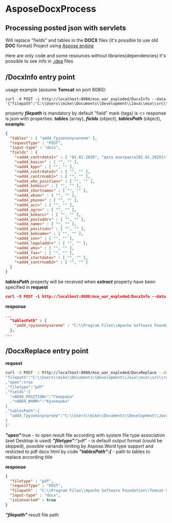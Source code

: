 # AsposeDocxProcess
## Processing posted json with servlets

Will replace "fields" and tables in the **DOCX** files (it's possible to use old **DOC** format)
Project using [Aspose engine](https://docs.aspose.com/words/java/)

Here are only code and some resources without libraries(dependencies) it's possible to see info in [.idea](./../../tree/master/.idea) files

## /DocxInfo entry point
usage example (assume **Tomcat** on port 8080):
```
curl -X POST -i http://localhost:8080/mso_war_exploded/DocxInfo --data '{"filepath":"C:\\Users\\mike\\Documents\\Development\\Java\\mso\\src\\res\\add4_test1.docx"}'
```

property ___filepath___ is mandatory
by default "field" mark (tags) is \<\>
response is json with properties: ___tables___ (array), ___fields___ (object), ___tablesPath___ (object), **example**:
```json
{
  "tables" : [ "add4_Грузополучатели" ],
  "requestType" : "POST",
  "input-type" : "docx",
  "fields" : {
    "<add4_contrdate1>" : [ "01.01.2020", "дата контракта[01.01.2020]>" ],
    "<add4_basis>" : [ "", "" ],
    "<add4_kpp>" : [ "", "" ],
    "<add4_contrdate2>" : [ "", "" ],
    "<add4_contrnumb1>" : [ "", "" ],
    "<add4_who_position>" : [ "", "" ],
    "<add4_bnkbic>" : [ "", "" ],
    "<add4_shortname>" : [ "", "" ],
    "<add4_whom>" : [ "", "" ],
    "<add4_phone>" : [ "", "" ],
    "<add4_acc>" : [ "", "" ],
    "<add4_ogrn>" : [ "", "" ],
    "<add4_bnkacc>" : [ "", "" ],
    "<add4_postaddr>" : [ "", "" ],
    "<add4_name>" : [ "", "" ],
    "<add4_position>" : [ "", "" ],
    "<add4_bnkname>" : [ "", "" ],
    "<add4_inn>" : [ "", "" ],
    "<add4_legaladdr>" : [ "", "" ],
    "<add4_who>" : [ "", "" ],
    "<add4_fax>" : [ "", "" ],
    "<add4_startdate>" : [ "", "" ],
    "<add4_contrnumb2>" : [ "", "" ]
  }
}
```
___tablesPath___ property will be received when ___extract___ property have been specified in **request**
```json
curl -X POST -i http://localhost:8080/mso_war_exploded/DocxInfo --data '{"extract":true,"filepath":"C:\\Users\\mike\\Documents\\Development\\Java\\mso\\src\\res\\add4_test1.docx"}'
```
**response**
```json
...
  "tablesPath" : {
    "add4_грузополучатели" : "C:\\Program Files\\Apache Software Foundation\\Tomcat 9.0\\temp\\out7712675334286421645.docx"
  },
...
```
## /DocxReplace entry point
**request**
```bash
curl -X POST -i http://localhost:8080/mso_war_exploded/DocxReplace --data '{
"filepath":"C:\\Users\\mike\\Documents\\Development\\Java\\mso\\src\\res\\add4_test.docx"
,"open":true
,"filetype":"pdf"
,"fields":{
  "<ADd4_POSITION>":"Генерала"
  ,"<ADD4_WHOM>":"Кузнецова"
}
,"tablesPath":{
  "add4_Грузополучатели":"C:\\Users\\mike\\Documents\\Development\\Java\\mso\\src\\res\\receivers.docx"
}
}'
```
___"open"___:true - to open result file according with system file type association (awt Desktop is used)
___"filetype"___:"pdf" - is default output format (could be skipped), possible variands limiting by Aspose.Word type support and resticted to pdf docx html by code
___"tablesPath":{___ - path to tables to replace according title

**response**
```json
{
  "filetype" : "pdf",
  "requestType" : "POST",
  "filepath" : "C:\\Program Files\\Apache Software Foundation\\Tomcat 9.0\\temp\\out42412272048788812.pdf",
  "input-type" : "docx",
  "isConverted" : true
}
```
___"filepath"___ result file path

